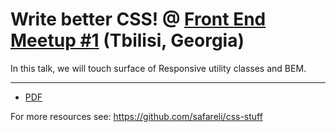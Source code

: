 # Write better CSS! @ [Front End Meetup #1](https://www.facebook.com/events/865896096816431) (Tbilisi, Georgia)

In this talk, we will touch surface of Responsive utility classes and BEM.

---

* [PDF](slides.pdf)

For more resources see: https://github.com/safareli/css-stuff
